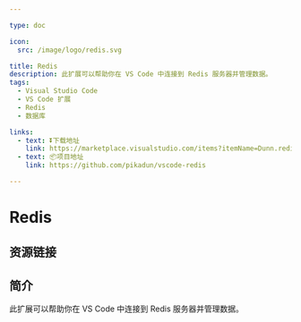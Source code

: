 ```yaml
---

type: doc

icon:
  src: /image/logo/redis.svg

title: Redis
description: 此扩展可以帮助你在 VS Code 中连接到 Redis 服务器并管理数据。
tags:
  - Visual Studio Code
  - VS Code 扩展
  - Redis
  - 数据库

links:
  - text: ⏬下载地址
    link: https://marketplace.visualstudio.com/items?itemName=Dunn.redis
  - text: 📦项目地址
    link: https://github.com/pikadun/vscode-redis

---
```


<ShowLogo />

# Redis

<ShowTags />

<ShowBreadcrumb />

## 资源链接

<ShowLinks />

## 简介

此扩展可以帮助你在 VS Code 中连接到 Redis 服务器并管理数据。
